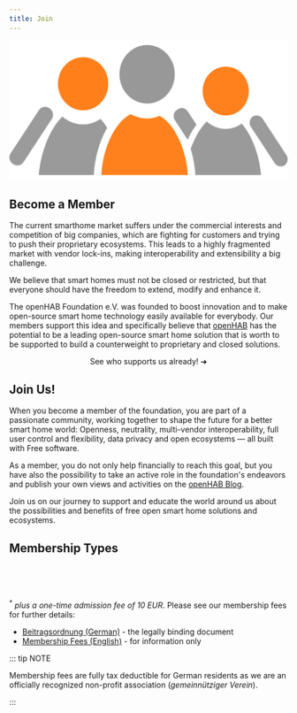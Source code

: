 ```yaml
---
title: Join
---
```


<!--
image source: https://pixabay.com/en/members-group-people-team-business-42919/
license: CC0
-->
<img class="illustration join-illustration-fadeIn" src="./images/members-42919_1280.png" />

<h2 class="big-title">Become a Member</h2>

<!-- Membership Entries Column -->
The current smarthome market suffers under the commercial interests and competition of big companies, which are fighting for customers and trying to push their proprietary ecosystems. This leads to a highly fragmented market with vendor lock-ins, making interoperability and extensibility a big challenge.

We believe that smart homes must not be closed or restricted, but that everyone should have the freedom to extend, modify and enhance it.

The openHAB Foundation e.V. was founded to boost innovation and to make open-source smart home technology easily available for everybody.
Our members support this idea and specifically believe that [openHAB](https://www.openhab.org/) has the potential to be a leading open-source smart home solution that is worth to be supported to build a counterweight to proprietary and closed solutions.

<div style="text-align: center">
<router-link class="join-us-button" to="/members/">See who supports us already! ➜</router-link>
</div>

<h2 class="big-title">Join Us!</h2>

<!-- <img class="illustration" style="float:left; transform: scale(0.5); margin: 3rem;"  src="/images/matrix-1019905_267x200.jpg" alt=""> -->

When you become a member of the foundation, you are part of a passionate community, working together to shape the future for a better smart home world: Openness, neutrality, multi-vendor interoperability, full user control and flexibility, data privacy and open ecosystems — all built with Free software.

As a member, you do not only help financially to reach this goal, but you have also the possibility to take an active role in the foundation's endeavors and publish your own views and activities on the [openHAB Blog](https://www.openhab.org/blog/).

Join us on our journey to support and educate the world around us about the possibilities and benefits of free open smart home solutions and ecosystems.

<h2 class="big-title">Membership Types</h2>

<br />

<MembershipTypes></MembershipTypes>

<br />

<sup id="fees">*</sup> _plus a one-time admission fee of 10 EUR_. Please see our membership fees for further details:

- [Beitragsordnung (German)](/legal/Beitragsordnung_2016-05-20.pdf) - the legally binding document
- [Membership Fees (English)](/legal/MembershipFees_2016-05-20.pdf) - for information only

::: tip NOTE

Membership fees are fully tax deductible for German residents as we are an officially recognized non-profit association (*gemeinnütziger Verein*).

:::

<style lang="stylus">
@keyframes joinFadeIn
  0%
    // transform translateY(10px)
    opacity 0
  70%
    // transform translateY(10px)
    opacity 0
  100%
    // transform translateY(0)
    opacity 0.5

img.join-illustration-fadeIn
    animation 0.5s ease-out 0s 1 joinFadeIn

.join-us-button
    margin 2rem
    display inline-block
    text-align center
    font-size 1rem
    color #ff6600
    padding 0.8rem 1.6rem
    border-radius 4px
    font-family 'Open Sans', sans-serif
    font-weight bold
    transition background-color .1s ease
    box-sizing border-box
    border 2px solid #ff6600
    &:hover
        background-color #ff6600
        color white
        text-decoration none !important
.feature .panel
    text-align center
    border 1px solid #ddd
    padding 1rem
    h4
        font-family 'Open Sans', sans-serif
        font-size 14pt
    p
        height 6rem
    .price
        width 100%
        font-family 'Open Sans', sans-serif
        font-size 36pt
        sub
            vertical-align top
    .period
        padding-left 5px
</style>